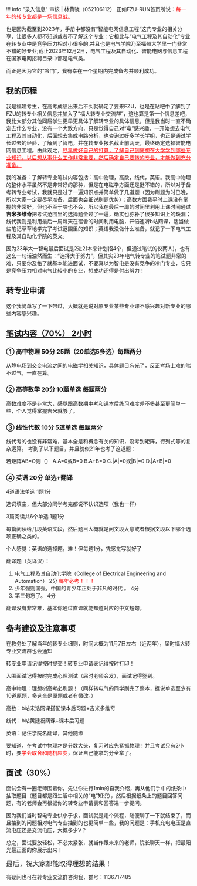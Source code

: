!!! info "录入信息"
    审核 | 林黄骁（052106112）
正如FZU-RUN首页所说：<font color="red">每一年的转专业都是一场信息战。</font>

也是因为截至到2023年，手册中都没有“智能电网信息工程”这门专业的相关分享，让很多人都不知道或者不了解这个专业：它相比与“电气工程及其自动化”专业在转专业中是竞争压力相对小很多的,并且也是电气学院乃至福州大学里一门非常不错的好专业;截止2023年12月2日，电气工程及其自动化、智能电网与信息工程在国家电网招聘目录中都是电气类。

而正是因为它的“冷门”，我有幸在一个星期内完成备考并顺利成功。

## 我的历程
我是福建考生，在高考成绩出来后不久就确定了要来FZU，也是在贴吧中了解到了FZU的转专业相关信息并加入了“福大转专业交流群”，这也算是第一个信息差吧，我比大部分其他同届学生更早更具体了解转专业的具体信息，但是我当时一直不确定去什么专业，没有一个大致方向，只是觉得自己对“电”感兴趣，一开始想去电气工程及其自动化，后面想去集成电路分析，也咨询过好多学长学姐，也正是通过学长过去的经验，了解到了智电，并在转专业报名截止前两天，最终确定选择智能电网信息工程。由此观之，<font color="red"><u>尽早做好自己的打算，了解自己到底想在大学学到哪些专业知识，以后想从事什么工作非常重要，然后确定自己要转的专业，才能做到充分准备。</u></font>

我的准备：了解转专业笔试内容包括：高中物理，高数，线代，英语。我高中物理的整体水平虽然不是非常好的那种，但是在电磁学方面还是挺不错的，所以对于备考转专业考试，我就只是过了一遍知识点并简单做了几道题（因为刷题为时已晚，所以大家一定要尽早准备，后面也会细说刷题优势）；高数方面我平时上课没有掌握的非常好，但也不至于啥也不会，所以我在最后一周的时间里利用上课时间通过**吉米多维奇**把考试范围里的选择题全过了一遍，确实也弥补了很多知识上的缺漏；线代我则是利用最后一周每天在宿舍的时间利用电脑，开倍速听b站网课，适当做些笔记草草地学完了考试范围里的知识；英语我没做什么准备，就记了一下电气工程及其自动化学院的英文。

因为23年大一智电最后面试是2进2(本来计划招4个，但通过笔试的仅两人)，也有这么一句话油然而生：“选择大于努力”，但其实23年电气转专业的笔试题非常的难，只要你及格了就基本能进面试，不要真以为智电是没有竞争的冷门专业，它只是竞争压力相对电气比较小的专业，想成功还得是付出努力！

## 转专业申请
这个我简单写了一下带过，大概就是说对原专业某些专业课不感兴趣对新专业的哪些内容感兴趣。

## <u>笔试内容（70%） 2小时</u>

### ① 高中物理 50分 25题（20单选5多选）每题两分
从静电场到交变电流之间的电磁学相关知识，具体题目忘光了，反正考场上难的喘不过气，一直在算。

### ② 高等数学 20分 10题单选  每题两分
高数难度不是非常大，感觉跟高数期中考和课本后练习难度差不多甚至更简单一些，个人觉得掌握吉米就够了。

### ③ 线性代数 10分 5道单选  每题两分
线代考的也没有非常难，基本全是和概念有关的知识，没考到矩阵，行列式等的复杂运算。
考到了以下题目，并且貌似21年也考了这道题：

若矩阵AB=O则（） A.A=0或B=0 B.A+B=0 C.|A|=0或|B|=0 D.|A+B|=0

### ④ 英语  20分 单选+翻译
4道语法单选 1题1分

选词填空，但大部分同学考完都说不认识选项（我也一样）

3篇阅读共6个单选 1题1分

每篇阅读给几段英语文段，然后题目大概就是问文段大意或者根据文段以下哪个选项正确之类的。

个人感觉：英语的选择题，难！但每题1分，凭感觉写就好了

翻译题（英译汉）：

1. 电气工程及其自动化学院（College of Electrical Engineering and Automation） 2分 <font color="red">每年必考！！！</font>
2. 少年强则国强，中国的青少年正处于非凡的时代 。  4分
3. 第三句忘了。    4分

翻译没有非常难，基本你通过直译就能知道对应的中文短句。

## 备考建议及注意事项
在教务处了解当年的转专业细则，时间大概为11月7日左右（近两年），届时福大转专业交流群也会通知

转专业申请记得按时提交！转专业申请表记得按时打印！

入围面试记得按时完成心理测试（届时老师会发），面试记得签到。

高中物理：理想树高考必刷题！（同样转电气的同学刷完了整本，据说单选至少有10道原题，多选全是原题或者有微改。）

高数：b站宋浩网课搭配课本后习题+吉米多维奇

线代：b站黄廷祝网课+课本后习题

英语：记住学院名翻译，其他随缘

要知道，在考试中物理才是分数大头，复习时应先紧抓物理！并且考试只有2小时，要<font color="red">学会取舍和随机应变</font>，保证自己能拿的分全拿了。

## 面试（30%）
面试会有一圈老师围着你，先让你进行1min的自我介绍，再从他们手中的纸条中抽取题目（题目都是跟生活中相关的“电”知识），然后根据纸条上的题目回答问题，有的老师会再根据你的转专业申请表和回答进一步提问。

因为我们当时智电专业供小于求，面试就是走个流程，随便聊了一下就结束了，而且抽到的问题相对电气专业抽到的也更简单一些，我的问题是：手机充电电压是直流电压还是交流电压，大概多少V？

总之，面试要放轻松，不必太紧张，就当作跟未来的老师，院长聊天一样，把最阳光最正面的你展示出来！

<font size="4">最后，祝大家都能取得理想的结果！</font>

有疑问也可在转专业交流群咨询我，群号：1136717485
